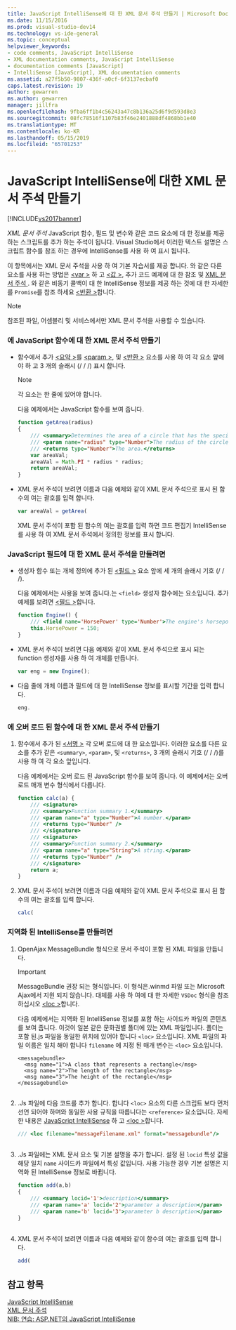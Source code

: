 ```yaml
---
title: JavaScript IntelliSense에 대 한 XML 문서 주석 만들기 | Microsoft Docs
ms.date: 11/15/2016
ms.prod: visual-studio-dev14
ms.technology: vs-ide-general
ms.topic: conceptual
helpviewer_keywords:
- code comments, JavaScript IntelliSense
- XML documentation comments, JavaScript IntelliSense
- documentation comments [JavaScript]
- IntelliSense [JavaScript], XML documentation comments
ms.assetid: a27f5b50-9807-436f-a0cf-6f3137ecbaf0
caps.latest.revision: 19
author: gewarren
ms.author: gewarren
manager: jillfra
ms.openlocfilehash: 9fba6ff1b4c56243a47c8b136a25d6f9d593d8e3
ms.sourcegitcommit: 08fc78516f1107b83f46e2401888df4868bb1e40
ms.translationtype: MT
ms.contentlocale: ko-KR
ms.lasthandoff: 05/15/2019
ms.locfileid: "65701253"
---
```

# <a name="create-xml-documentation-comments-for-javascript-intellisense"></a>JavaScript IntelliSense에 대한 XML 문서 주석 만들기
[!INCLUDE[vs2017banner](../includes/vs2017banner.md)]

*XML 문서 주석* JavaScript 함수, 필드 및 변수와 같은 코드 요소에 대 한 정보를 제공 하는 스크립트를 추가 하는 주석이 됩니다. Visual Studio에서 이러한 텍스트 설명은 스크립트 함수를 참조 하는 경우에 IntelliSense를 사용 하 여 표시 됩니다.  
  
 이 항목에서는 XML 문서 주석을 사용 하 여 기본 자습서를 제공 합니다. 와 같은 다른 요소를 사용 하는 방법은 [ \<var >](../ide/var-javascript.md) 하 고 [ \<값 >](../ide/value-javascript.md), 추가 코드 예제에 대 한 참조 및 [XML 문서 주석 ](../ide/xml-documentation-comments-javascript.md). 와 같은 비동기 콜백이 대 한 IntelliSense 정보를 제공 하는 것에 대 한 자세한를 `Promise`를 참조 하세요 [ \<반환 >](../ide/returns-javascript.md)합니다.  
  
> [!NOTE]
> 참조된 파일, 어셈블리 및 서비스에서만 XML 문서 주석을 사용할 수 있습니다.  
  
### <a name="to-create-xml-documentation-comments-for-a-javascript-function"></a>에 JavaScript 함수에 대 한 XML 문서 주석 만들기  
  
- 함수에서 추가 [ \<요약 >](../ide/summary-javascript.md)를 [ \<param >](../ide/param-javascript.md), 및 [ \<반환 >](../ide/returns-javascript.md) 요소를 사용 하 여 각 요소 앞에 야 하 고 3 개의 슬래시 (/ / /) 표시 합니다.  
  
    > [!NOTE]
    > 각 요소는 한 줄에 있어야 합니다.  
  
     다음 예제에서는 JavaScript 함수를 보여 줍니다.  
  
    ```javascript  
    function getArea(radius)  
    {  
        /// <summary>Determines the area of a circle that has the specified radius parameter.</summary>  
        /// <param name="radius" type="Number">The radius of the circle.</param>  
        /// <returns type="Number">The area.</returns>  
        var areaVal;  
        areaVal = Math.PI * radius * radius;  
        return areaVal;  
    }  
    ```  
  
- XML 문서 주석이 보려면 이름과 다음 예제와 같이 XML 문서 주석으로 표시 된 함수의 여는 괄호를 입력 합니다.  
  
    ```javascript  
    var areaVal = getArea(  
    ```  
  
     XML 문서 주석이 포함 된 함수의 여는 괄호를 입력 하면 코드 편집기 IntelliSense를 사용 하 여 XML 문서 주석에서 정의한 정보를 표시 합니다.  
  
### <a name="to-create-xml-documentation-comments-for-a-javascript-field"></a>JavaScript 필드에 대 한 XML 문서 주석을 만들려면  
  
- 생성자 함수 또는 개체 정의에 추가 된 [ \<필드 >](../ide/field-javascript.md) 요소 앞에 세 개의 슬래시 기호 (/ / /).  
  
     다음 예제에서는 사용을 보여 줍니다.는 `<field>` 생성자 함수에는 요소입니다. 추가 예제를 보려면 [ \<필드 >](../ide/field-javascript.md)합니다.  
  
    ```javascript  
    function Engine() {  
        /// <field name='HorsePower' type='Number'>The engine's horsepower.</field>  
        this.HorsePower = 150;  
    }  
    ```  
  
- XML 문서 주석이 보려면 다음 예제와 같이 XML 문서 주석으로 표시 되는 function 생성자를 사용 하 여 개체를 만듭니다.  
  
    ```javascript  
    var eng = new Engine();  
    ```  
  
- 다음 줄에 개체 이름과 필드에 대 한 IntelliSense 정보를 표시할 기간을 입력 합니다.  
  
    ```javascript  
    eng.  
    ```  
  
### <a name="to-create-xml-documentation-comments-for-an-overloaded-function"></a>에 오버 로드 된 함수에 대 한 XML 문서 주석 만들기  
  
1. 함수에서 추가 된 [ \<서명 >](../ide/signature-javascript.md) 각 오버 로드에 대 한 요소입니다. 이러한 요소를 다른 요소를 추가 같은 `<summary>`, `<param>`, 및 `<returns>`, 3 개의 슬래시 기호 (/ / /)를 사용 하 여 각 요소 앞입니다.  
  
     다음 예제에서는 오버 로드 된 JavaScript 함수를 보여 줍니다. 이 예제에서는 오버 로드 매개 변수 형식에서 다릅니다.  
  
    ```javascript  
    function calc(a) {  
        /// <signature>  
        /// <summary>Function summary 1.</summary>  
        /// <param name="a" type="Number">A number.</param>  
        /// <returns type="Number" />  
        /// </signature>  
        /// <signature>  
        /// <summary>Function summary 2.</summary>  
        /// <param name="a" type="String">A string.</param>  
        /// <returns type="Number" />  
        /// </signature>  
        return a;  
    }  
    ```  
  
2. XML 문서 주석이 보려면 이름과 다음 예제와 같이 XML 문서 주석으로 표시 된 함수의 여는 괄호를 입력 합니다.  
  
    ```javascript  
    calc(  
    ```  
  
### <a name="to-create-localized-intellisense"></a>지역화 된 IntelliSense를 만들려면  
  
1. OpenAjax MessageBundle 형식으로 문서 주석이 포함 된 XML 파일을 만듭니다.  
  
    > [!IMPORTANT]
    > MessageBundle 권장 되는 형식입니다. 이 형식은.winmd 파일 또는 Microsoft Ajax에서 지원 되지 않습니다. 대체를 사용 하 여에 대 한 자세한 `VSDoc` 형식을 참조 하십시오 [ \<loc >](../ide/loc-javascript.md)합니다.  
  
     다음 예제에서는 지역화 된 IntelliSense 정보를 포함 하는 사이드카 파일의 콘텐츠를 보여 줍니다. 이것이 일본 같은 문화권별 폴더에 있는 XML 파일입니다. 폴더는 포함 된.js 파일을 동일한 위치에 있어야 합니다 `<loc>` 요소입니다. XML 파일의 파일 이름은 일치 해야 합니다 `filename` 에 지정 된 매개 변수는 `<loc>` 요소입니다.  
  
    ```  
    <messagebundle>  
      <msg name="1">A class that represents a rectangle</msg>  
      <msg name="2">The length of the rectangle</msg>  
      <msg name="3">The height of the rectangle</msg>  
    </messagebundle>  
  
    ```  
  
2. .Js 파일에 다음 코드를 추가 합니다. 합니다 `<loc>` 요소의 다른 스크립트 보다 먼저 선언 되어야 하며와 동일한 사용 규칙을 따릅니다는 `<reference>` 요소입니다. 자세한 내용은 [JavaScript IntelliSense](../ide/javascript-intellisense.md) 하 고 [ \<loc >](../ide/loc-javascript.md)합니다.  
  
    ```javascript  
    /// <loc filename="messageFilename.xml" format="messagebundle"/>  
  
    ```  
  
3. .Js 파일에는 XML 문서 요소 및 기본 설명을 추가 합니다. 설정 된 `locid` 특성 값을 해당 일치 `name` 사이드카 파일에서 특성 값입니다. 사용 가능한 경우 기본 설명은 지역화 된 IntelliSense 정보로 바뀝니다.  
  
    ```javascript  
    function add(a,b)   
    {  
        /// <summary locid='1'>description</summary>  
        /// <param name='a' locid='2'>parameter a description</param>  
        /// <param name='b' locid='3'>parameter b description</param>  
    }  
  
    ```  
  
4. XML 문서 주석이 보려면 이름과 다음 예제와 같이 함수의 여는 괄호를 입력 합니다.  
  
    ```javascript  
    add(  
    ```  
  
## <a name="see-also"></a>참고 항목  
 [JavaScript IntelliSense](../ide/javascript-intellisense.md)   
 [XML 문서 주석](../ide/xml-documentation-comments-javascript.md)   
 [NIB: 연습: ASP.NET의 JavaScript IntelliSense](https://msdn.microsoft.com/4f6e0cc2-7f48-4dbf-abb0-7fb743a2d05b)
